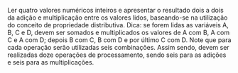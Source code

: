 Ler quatro valores numéricos inteiros e apresentar o resultado dois a dois da adição e multiplicação entre os
valores lidos, baseando-se na utilização do conceito de propriedade distributiva. Dica: se forem lidas as variáveis
A, B, C e D, devem ser somados e multiplicados os valores de A com B, A com C e A com D; depois B com C, B
com D e por último C com D. Note que para cada operação serão utilizadas seis combinações. Assim sendo,
devem ser realizadas doze operações de processamento, sendo seis para as adições e seis para as
multiplicações.